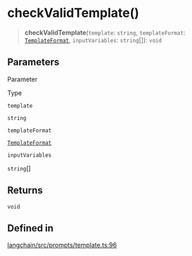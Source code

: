 checkValidTemplate()
====================

> **checkValidTemplate**(`template`: `string`, `templateFormat`: [`TemplateFormat`](/docs/api/prompts/types/TemplateFormat), `inputVariables`: `string`\[\]): `void`

Parameters[](#parameters "Direct link to Parameters")
------------------------------------------------------

Parameter

Type

`template`

`string`

`templateFormat`

[`TemplateFormat`](/docs/api/prompts/types/TemplateFormat)

`inputVariables`

`string`\[\]

Returns[](#returns "Direct link to Returns")
---------------------------------------------

`void`

Defined in[](#defined-in "Direct link to Defined in")
------------------------------------------------------

[langchain/src/prompts/template.ts:96](https://github.com/hwchase17/langchainjs/blob/1c1274d/langchain/src/prompts/template.ts#L96)